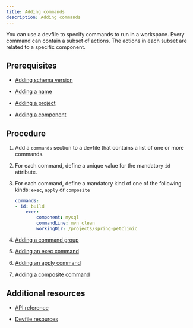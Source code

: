 ```yaml
---
title: Adding commands
description: Adding commands
---
```


You can use a devfile to specify commands to run in a workspace. Every
command can contain a subset of actions. The actions in each subset are
related to a specific component.

## Prerequisites

- [Adding schema version](./versions)

- [Adding a name](./metadata)

- [Adding a project](./adding-projects)

- [Adding a component](./adding-components)

## Procedure

1. Add a `commands` section to a devfile that contains a list of one or
    more commands.

2. For each command, define a unique value for the mandatory `id`
    attribute.

3. For each command, define a mandatory kind of one of the following
    kinds: `exec`, `apply` or `composite`

    ```yaml {% title="sample command" filename="devfile.yaml" %}
    commands:
    - id: build
        exec:
            component: mysql
            commandLine: mvn clean
            workingDir: /projects/spring-petclinic
    ```

4. [Adding a command group](./adding-a-command-group)

5. [Adding an exec command](./adding-an-exec-command)

6. [Adding an apply command](./adding-an-apply-command)

7. [Adding a composite command](./adding-a-composite-command)

## Additional resources

- [API reference](./devfile-schema)

- [Devfile resources](./resources)
